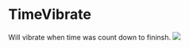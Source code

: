 TimeVibrate
===========
Will vibrate when time was count down to fininsh.
![](https://docs.google.com/uc?authuser=0&id=0B-krfmFjYr8KVElydnZjUXBmTlk&export=download)
